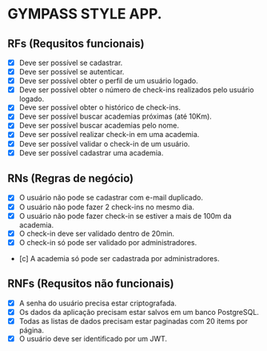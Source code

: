 # GYMPASS STYLE APP.

## RFs (Requsitos funcionais)

 - [x] Deve ser possível se cadastrar.
 - [x] Deve ser possível se autenticar.
 - [x] Deve ser possível obter o perfil de um usuário logado.
 - [x] Deve ser possível obter o número de check-ins realizados pelo usuário logado.
 - [x] Deve ser possível obter o histórico de check-ins.
 - [x] Deve ser possível buscar academias próximas (até 10Km).
 - [x] Deve ser possível buscar academias pelo nome.
 - [x] Deve ser possível realizar check-in em uma academia.
 - [x] Deve ser possível validar o check-in de um usuário.
 - [x] Deve ser possível cadastrar uma academia.

## RNs (Regras de negócio)

 - [x] O usuário não pode se cadastrar com e-mail duplicado.
 - [x] O usuário não pode fazer 2 check-ins no mesmo dia.
 - [x] O usuário não pode fazer check-in se estiver a mais de 100m da academia.
 - [x] O check-in deve ser validado dentro de 20min.
 - [x] O check-in só pode ser validado por administradores.
 - [c] A academia só pode ser cadastrada por administradores.

## RNFs (Requsitos não funcionais)

 - [x] A senha do usuário precisa estar criptografada.
 - [x] Os dados da aplicação precisam estar salvos em um banco PostgreSQL.
 - [x] Todas as listas de dados precisam estar paginadas com 20 items por página.
 - [x] O usuário deve ser identificado por um JWT.